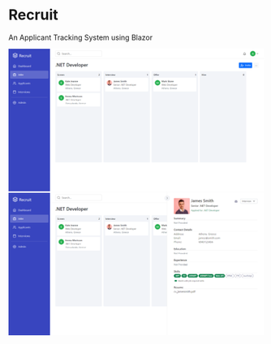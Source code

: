 # Recruit
An Applicant Tracking System using Blazor

![](https://raw.githubusercontent.com/AKouki/Recruit/main/src/Recruit/Client/wwwroot/images/screenshot1.png)
![](https://raw.githubusercontent.com/AKouki/Recruit/main/src/Recruit/Client/wwwroot/images/screenshot2.png)
